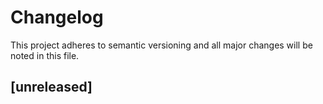 # Changelog

This project adheres to semantic versioning and all major changes will
be noted in this file.

## [unreleased]

